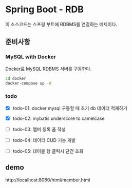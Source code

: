 # Spring Boot - RDB

이 소스코드는 스프링 부트에 RDBMS를 연결하는 예제이다.

## 준비사항

### MySQL with Docker

Docker로 MySQL RDBMS 서버를 구동한다.

```bash
cd docker
docker-compose up -d
```

### todo

* [x] todo-01: docker mysql 구동할 때 초기 db 데이터 적재하기
* [x] todo-02: mybatis underscore to camelcase
* [ ] todo-03: 멤버 등록 폼 작성
* [ ] todo-04: 데이터 CUD 기능 개발
* [ ] todo-05: 테이블 행 클릭시 단건 조회



## demo

http://localhost:8080/html/member.html